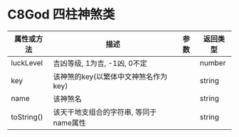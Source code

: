 # C8God 四柱神煞类

<Badge type="info" vertical="middle" text="char8ex插件"/>
<Badge type="warn" vertical="middle" text="v2.0.0+"/>

| 属性或方法  | 描述 | 参数  | 返回类型 |
| --- | ---  | --- | --- |
| luckLevel | 吉凶等级, 1为吉, -1凶, 0不定 | | number |
| key | 该神煞的key(以繁体中文神煞名作为key)  | | string |
| name | 该神煞名  | | string |
| toString() | 该天干地支组合的字符串, 等同于name属性 | | string |